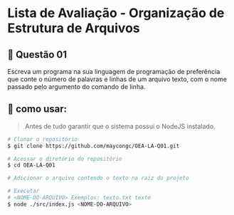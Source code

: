 # Lista de Avaliação - Organização de Estrutura de Arquivos

## 📝 Questão 01
Escreva um programa na sua linguagem de programação de preferência que conte o número de palavras e linhas de um arquivo texto, com o nome passado pelo argumento do comando de linha.

## 🤔 como usar:

> Antes de tudo garantir que o sistema possui o NodeJS instalado.

```bash
# Clonar o repositório
$ git clone https://github.com/maycongc/OEA-LA-Q01.git

# Acessar o diretório do repositório
$ cd OEA-LA-Q01

# Adicionar o arquivo contendo o texto na raiz do projeto

# Executar
# <NOME-DO-ARQUIVO> Exemplos: texto.txt texto 
$ node ./src/index.js <NOME-DO-ARQUIVO>
```